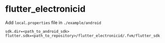 # flutter_electronicid

Add `local.properties` file in `./example/android`

```
sdk.dir=<path_to_android_sdk>
flutter.sdk=<path_to_repository>/flutter_electronicid/.fvm/flutter_sdk
```
